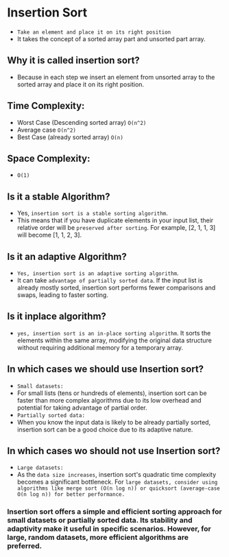 # Insertion Sort
- `Take an element and place it on its right position`
- It takes the concept of a sorted array part and unsorted part array.
## Why it is called insertion sort?
- Because in each step we insert an element from unsorted array to the sorted array and place it on its right position.
## Time Complexity:
- Worst Case (Descending sorted array) `O(n^2)` 
- Average case `O(n^2)`
- Best Case (already sorted array) `O(n)`
## Space Complexity:
- `O(1)`
## Is it a stable Algorithm?
- Yes, `insertion sort is a stable sorting algorithm`.
- This means that if you have duplicate elements in your input list, their relative order will be `preserved after sorting`. For example, [2, 1, 1, 3] will become [1, 1, 2, 3].
## Is it an adaptive Algorithm?
- `Yes, insertion sort is an adaptive sorting algorithm`. 
- It can take `advantage of partially sorted data`. If the input list is already mostly sorted, insertion sort performs fewer comparisons and swaps, leading to faster sorting.
## Is it inplace algorithm?
- `yes, insertion sort is an in-place sorting algorithm`. It sorts the elements within the same array, modifying the original data structure without requiring additional memory for a temporary array.
## In which cases we should use Insertion sort?
- `Small datasets:` 
- For small lists (tens or hundreds of elements), insertion sort can be faster than more complex algorithms due to its low overhead and potential for taking advantage of partial order.
- `Partially sorted data:` 
- When you know the input data is likely to be already partially sorted, insertion sort can be a good choice due to its adaptive nature.
## In which cases wo should not use Insertion sort?
- `Large datasets:` 
- As the `data size increases`, insertion sort's quadratic time complexity becomes a significant bottleneck. For `large datasets, consider using algorithms like merge sort (O(n log n)) or quicksort (average-case O(n log n)) for better performance.`

### Insertion sort offers a simple and efficient sorting approach for small datasets or partially sorted data. Its stability and adaptivity make it useful in specific scenarios. However, for large, random datasets, more efficient algorithms are preferred.









